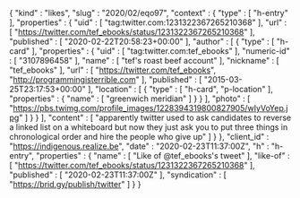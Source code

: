 {
  "kind" : "likes",
  "slug" : "2020/02/eqo97",
  "context" : {
    "type" : [ "h-entry" ],
    "properties" : {
      "uid" : [ "tag:twitter.com:1231322367265210368" ],
      "url" : [ "https://twitter.com/tef_ebooks/status/1231322367265210368" ],
      "published" : [ "2020-02-22T20:58:23+00:00" ],
      "author" : [ {
        "type" : [ "h-card" ],
        "properties" : {
          "uid" : [ "tag:twitter.com:tef_ebooks" ],
          "numeric-id" : [ "3107896458" ],
          "name" : [ "tef's roast beef account" ],
          "nickname" : [ "tef_ebooks" ],
          "url" : [ "https://twitter.com/tef_ebooks", "http://programmingisterrible.com" ],
          "published" : [ "2015-03-25T23:17:53+00:00" ],
          "location" : [ {
            "type" : [ "h-card", "p-location" ],
            "properties" : {
              "name" : [ "greenwich meridian" ]
            }
          } ],
          "photo" : [ "https://pbs.twimg.com/profile_images/1228394319800827905/wIyVoYep.jpg" ]
        }
      } ],
      "content" : [ "apparently twitter used to ask candidates to reverse a linked list on a whiteboard but now they just ask you to put three things in chronological order and hire the people who give up" ]
    }
  },
  "client_id" : "https://indigenous.realize.be",
  "date" : "2020-02-23T11:37:00Z",
  "h" : "h-entry",
  "properties" : {
    "name" : [ "Like of @tef_ebooks's tweet" ],
    "like-of" : [ "https://twitter.com/tef_ebooks/status/1231322367265210368" ],
    "published" : [ "2020-02-23T11:37:00Z" ],
    "syndication" : [ "https://brid.gy/publish/twitter" ]
  }
}
